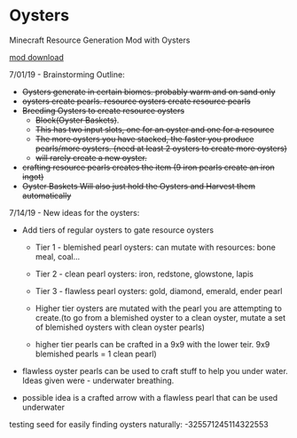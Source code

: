 # Oysters
Minecraft Resource Generation Mod with Oysters

[mod download](https://www.curseforge.com/minecraft/mc-mods/oysters)

7/01/19 - Brainstorming Outline:
* ~~Oysters generate in certain biomes. probably warm and on sand only~~
* ~~oysters create pearls.  resource oysters create resource pearls~~
* ~~Breeding Oysters to create resource oysters~~
    * ~~Block(Oyster Baskets)~~.
    * ~~This has two input slots, one for an oyster and one for a resource~~
    * ~~The more oysters you have stacked, the faster you produce pearls/more oysters.  (need at least 2 oysters to create more oysters)~~
    * ~~will rarely create a new oyster.~~
* ~~crafting resource pearls creates the item (9 iron pearls create an iron ingot)~~
* ~~Oyster Baskets Will also just hold the Oysters and Harvest them automatically~~

7/14/19 - New ideas for the oysters:
   * Add tiers of regular oysters to gate resource oysters
        * Tier 1 - blemished pearl oysters: can mutate with resources: bone meal, coal...
        * Tier 2 - clean pearl oysters: iron, redstone, glowstone, lapis
        * Tier 3 - flawless pearl oysters: gold, diamond, emerald, ender pearl
        
        * Higher tier oysters are mutated with the pearl you are attempting to create.(to go from a 
   blemished oyster to a clean oyster, mutate a set of blemished oysters with clean oyster pearls)
        * higher tier pearls can be crafted in a 9x9 with the lower teir.  9x9 blemished pearls = 1 clean pearl)
   
   * flawless oyster pearls can be used to craft stuff to help you under water.  Ideas given were -
   underwater breathing.  
   * possible idea is a crafted arrow with a flawless pearl that can be used underwater 
   


testing seed for easily finding oysters naturally: -325571245114322553
